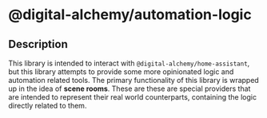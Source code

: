 # @digital-alchemy/automation-logic

## Description

This library is intended to interact with `@digital-alchemy/home-assistant`, but this library attempts to provide some more opinionated logic and automation related tools.
The primary functionality of this library is wrapped up in the idea of **scene rooms**.
These are these are special providers that are intended to represent their real world counterparts, containing the logic directly related to them.
